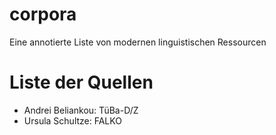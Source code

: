 # corpora
Eine annotierte Liste von modernen linguistischen Ressourcen

# Liste der Quellen
 - Andrei Beliankou: TüBa-D/Z
 - Ursula Schultze: FALKO
